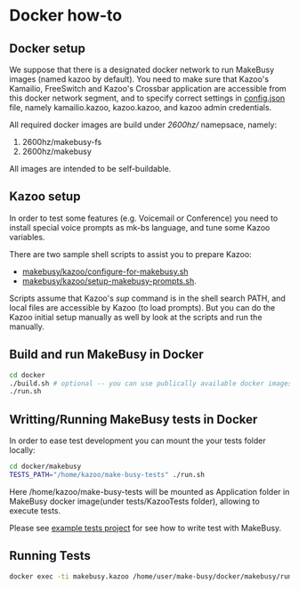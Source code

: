 # Docker how-to

## Docker setup

We suppose that there is a designated docker network to run MakeBusy images (named kazoo by default).
You need to make sure that Kazoo's Kamailio, FreeSwitch and Kazoo's Crossbar application are
accessible from this docker network segment, and to specify correct settings in [config.json](makebusy/etc/config.json.dist) file,
namely kamailio.kazoo, kazoo.kazoo, and kazoo admin credentials.

All required docker images are build under *2600hz/* namepsace, namely:

1. 2600hz/makebusy-fs
2. 2600hz/makebusy

All images are intended to be self-buildable.

## Kazoo setup

In order to test some features (e.g. Voicemail or Conference) you need to install special voice prompts as mk-bs
language, and tune some Kazoo variables.

There are two sample shell scripts to assist you to prepare Kazoo:

* [makebusy/kazoo/configure-for-makebusy.sh](makebusy/kazoo/configure-for-makebusy.sh)
* [makebusy/kazoo/setup-makebusy-prompts.sh](makebusy/kazoo/setup-makebusy-prompts.sh).

Scripts assume that Kazoo's *sup* command is in the shell search PATH, and local files are accessible by Kazoo (to load prompts).
But you can do the Kazoo initial setup manually as well by look at the scripts and run the manually.

## Build and run MakeBusy in Docker

```sh
cd docker
./build.sh # optional -- you can use publically available docker images
./run.sh
```
## Writting/Running MakeBusy tests in Docker

In order to ease test development you can mount the your tests folder locally:

```sh
cd docker/makebusy
TESTS_PATH="/home/kazoo/make-busy-tests" ./run.sh
```

Here /home/kazoo/make-busy-tests will be mounted as Application folder in MakeBusy docker image(under tests/KazooTests folder),
allowing to execute tests.

Please see [example tests project](https://github.com/2600hz/make-busy-skel) for see how to write test with MakeBusy.

## Running Tests

```sh
docker exec -ti makebusy.kazoo /home/user/make-busy/docker/makebusy/run/verbose.sh /home/user/make-busy/tests/KazooTests/Applications/{path_to_test.php}
```
